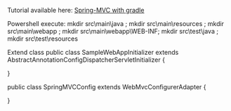 Tutorial available here: [Spring-MVC with gradle](http://www.cnblogs.com/SLKnate/p/spring-mvc-in-oneminitue-with-gradle.html)

Powershell execute:
mkdir src\main\java ; mkdir src\main\resources ; mkdir src\main\webapp ; mkdir src\main\webapp\WEB-INF; mkdir src\test\java ; mkdir src\test\resources

Extend class
public class SampleWebAppInitializer extends AbstractAnnotationConfigDispatcherServletInitializer {

}

public class SpringMVCConfig extends WebMvcConfigurerAdapter {
	
}
